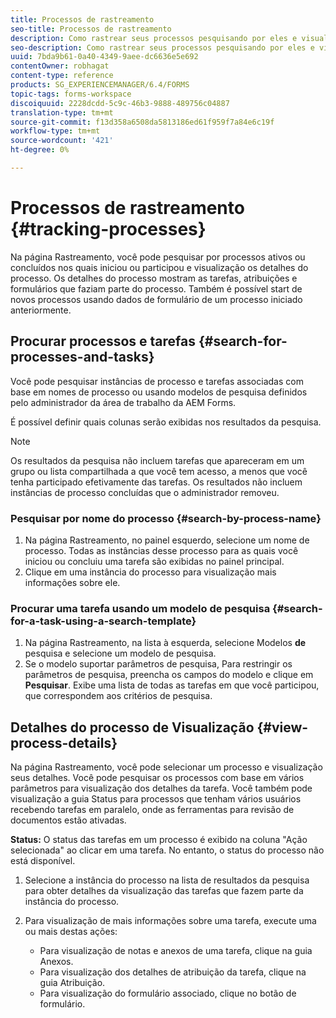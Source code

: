 ```yaml
---
title: Processos de rastreamento
seo-title: Processos de rastreamento
description: Como rastrear seus processos pesquisando por eles e visualizando seus detalhes.
seo-description: Como rastrear seus processos pesquisando por eles e visualizando seus detalhes.
uuid: 7bda9b61-0a40-4349-9aee-dc6636e5e692
contentOwner: robhagat
content-type: reference
products: SG_EXPERIENCEMANAGER/6.4/FORMS
topic-tags: forms-workspace
discoiquuid: 2228dcdd-5c9c-46b3-9888-489756c04887
translation-type: tm+mt
source-git-commit: f13d358a6508da5813186ed61f959f7a84e6c19f
workflow-type: tm+mt
source-wordcount: '421'
ht-degree: 0%

---
```



# Processos de rastreamento {#tracking-processes}

Na página Rastreamento, você pode pesquisar por processos ativos ou concluídos nos quais iniciou ou participou e visualização os detalhes do processo. Os detalhes do processo mostram as tarefas, atribuições e formulários que faziam parte do processo. Também é possível start de novos processos usando dados de formulário de um processo iniciado anteriormente.

## Procurar processos e tarefas {#search-for-processes-and-tasks}

Você pode pesquisar instâncias de processo e tarefas associadas com base em nomes de processo ou usando modelos de pesquisa definidos pelo administrador da área de trabalho da AEM Forms.

É possível definir quais colunas serão exibidas nos resultados da pesquisa.

>[!NOTE]
>
>Os resultados da pesquisa não incluem tarefas que apareceram em um grupo ou lista compartilhada a que você tem acesso, a menos que você tenha participado efetivamente das tarefas. Os resultados não incluem instâncias de processo concluídas que o administrador removeu.

### Pesquisar por nome do processo {#search-by-process-name}

1. Na página Rastreamento, no painel esquerdo, selecione um nome de processo. Todas as instâncias desse processo para as quais você iniciou ou concluiu uma tarefa são exibidas no painel principal.
1. Clique em uma instância do processo para visualização mais informações sobre ele.

### Procurar uma tarefa usando um modelo de pesquisa {#search-for-a-task-using-a-search-template}

1. Na página Rastreamento, na lista à esquerda, selecione Modelos **de** pesquisa e selecione um modelo de pesquisa.
1. Se o modelo suportar parâmetros de pesquisa, Para restringir os parâmetros de pesquisa, preencha os campos do modelo e clique em **Pesquisar**. Exibe uma lista de todas as tarefas em que você participou, que correspondem aos critérios de pesquisa.

## Detalhes do processo de Visualização {#view-process-details}

Na página Rastreamento, você pode selecionar um processo e visualização seus detalhes. Você pode pesquisar os processos com base em vários parâmetros para visualização dos detalhes da tarefa. Você também pode visualização a guia Status para processos que tenham vários usuários recebendo tarefas em paralelo, onde as ferramentas para revisão de documentos estão ativadas.

**Status:** O status das tarefas em um processo é exibido na coluna &quot;Ação selecionada&quot; ao clicar em uma tarefa. No entanto, o status do processo não está disponível.

1. Selecione a instância do processo na lista de resultados da pesquisa para obter detalhes da visualização das tarefas que fazem parte da instância do processo.
1. Para visualização de mais informações sobre uma tarefa, execute uma ou mais destas ações:

   * Para visualização de notas e anexos de uma tarefa, clique na guia Anexos.
   * Para visualização dos detalhes de atribuição da tarefa, clique na guia Atribuição.
   * Para visualização do formulário associado, clique no botão de formulário.

